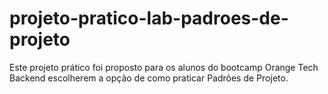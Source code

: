 # projeto-pratico-lab-padroes-de-projeto
 Este projeto prático foi proposto para os alunos do bootcamp Orange Tech Backend escolherem a opção de como praticar Padrões de Projeto.

